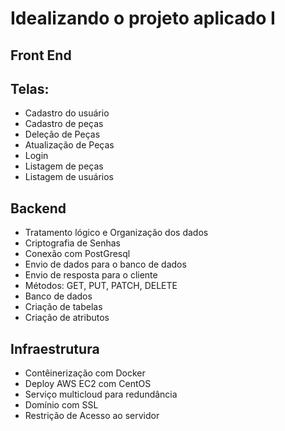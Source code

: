 # Idealizando o projeto aplicado I

## Front End
## Telas:
- Cadastro do usuário
- Cadastro de peças
- Deleção de Peças
- Atualização de Peças
- Login
- Listagem de peças
- Listagem de usuários
## Backend
- Tratamento lógico e Organização dos dados
- Criptografia de Senhas
- Conexão com PostGresql
- Envio de dados para o banco de dados
- Envio de resposta para o cliente
- Métodos: GET, PUT, PATCH, DELETE
- Banco de dados
- Criação de tabelas
- Criação de atributos
## Infraestrutura
- Contêinerização com Docker
- Deploy AWS EC2 com CentOS
- Serviço multicloud para redundância
- Domínio com SSL
- Restrição de Acesso ao servidor
